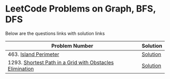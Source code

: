 # LeetCode Problems on Graph, BFS, DFS
Below are the questions links with solution links


|Problem Number|Solution|
|--------------|--------|
|463. [Island Perimeter](https://leetcode.com/problems/island-perimeter/)|[Solution]()|
|1293. [Shortest Path in a Grid with Obstacles Elimination](https://leetcode.com/problems/shortest-path-in-a-grid-with-obstacles-elimination/)|[Solution](https://github.com/HarshOza36/LeetCode_Problems/blob/main/Graph%2C%20BFS%2C%20DFS/P1293%20-%20shortestPathInGridwithObstaclesElimination.py)|
